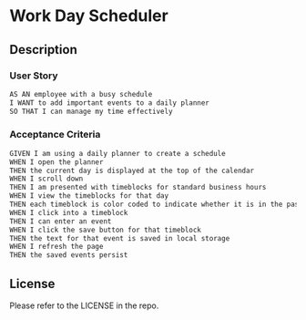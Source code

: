 # Work Day Scheduler

## Description


### User Story

```md
AS AN employee with a busy schedule
I WANT to add important events to a daily planner
SO THAT I can manage my time effectively
```
### Acceptance Criteria

```md
GIVEN I am using a daily planner to create a schedule
WHEN I open the planner
THEN the current day is displayed at the top of the calendar
WHEN I scroll down
THEN I am presented with timeblocks for standard business hours
WHEN I view the timeblocks for that day
THEN each timeblock is color coded to indicate whether it is in the past, present, or future
WHEN I click into a timeblock
THEN I can enter an event
WHEN I click the save button for that timeblock
THEN the text for that event is saved in local storage
WHEN I refresh the page
THEN the saved events persist
```
<!--
## Usage

![gif of work day scheduler](./assets/images/work-day-scheduler.gif)
-->

## License

Please refer to the LICENSE in the repo.

<!--
## Links

Deployed Page:

GitHub Repo: 
-->